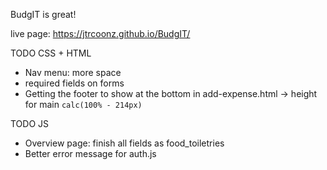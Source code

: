 BudgIT is great!

live page: https://jtrcoonz.github.io/BudgIT/

TODO CSS + HTML
- Nav menu: more space
- required fields on forms
- Getting the footer to show at the bottom  in add-expense.html -> height for main `calc(100% - 214px)`

TODO JS 
- Overview page: finish all fields as food_toiletries
- Better error message for auth.js


